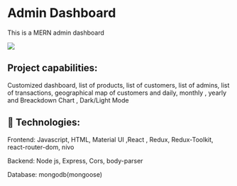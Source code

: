 # Admin Dashboard
  This is a MERN admin dashboard




![](https://media.giphy.com/media/S1sZNvjX5dKtghdf8m/giphy.gif)


## Project capabilities:

Customized dashboard, list of products, list of customers, list of admins, list of transactions, geographical map of customers and daily, monthly 
, yearly and Breackdown Chart , Dark/Light Mode

    
## 🚀 Technologies:
  Frontend:
    Javascript, HTML, Material UI ,React , Redux, Redux-Toolkit, react-router-dom, nivo 
    
  Backend:
    Node js, Express, Cors, body-parser
    
  Database:
    mongodb(mongoose)

